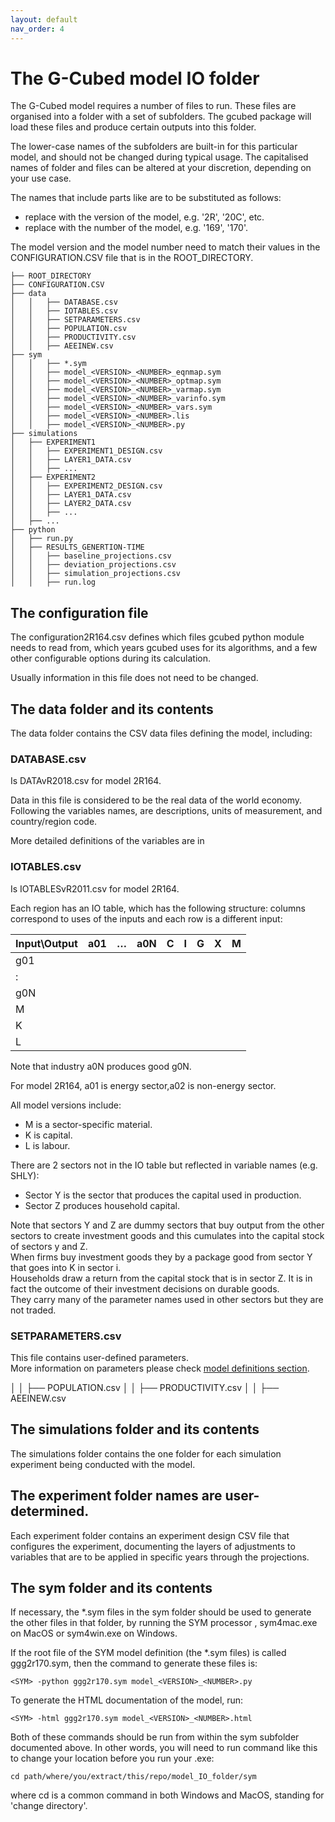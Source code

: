 ```yaml
---
layout: default
nav_order: 4
---
```


# The G-Cubed model IO folder

The G-Cubed model requires a number of files to run. These files are organised into a folder with a set of subfolders. The gcubed package will load these files and produce certain outputs into this folder.  

The lower-case names of the subfolders are built-in for this particular model, and should not be changed during typical usage. The capitalised names of folder and files can be altered at your discretion, depending on your use case. 

The names that include parts like <PART> are to be substituted as follows:
* <VERSION> replace with the version of the model, e.g. '2R', '20C', etc.
* <NUMBER> replace with the number of the model, e.g. '169', '170'.

The model version and the model number need to match their values in the CONFIGURATION.CSV file that is in the ROOT_DIRECTORY.

```
├── ROOT_DIRECTORY
├── CONFIGURATION.CSV
├── data
│   │   ├── DATABASE.csv
│   │   ├── IOTABLES.csv
│   │   ├── SETPARAMETERS.csv
│   │   ├── POPULATION.csv
│   │   ├── PRODUCTIVITY.csv
│   │   ├── AEEINEW.csv
├── sym
│   │   ├── *.sym
│   │   ├── model_<VERSION>_<NUMBER>_eqnmap.sym
│   │   ├── model_<VERSION>_<NUMBER>_optmap.sym
│   │   ├── model_<VERSION>_<NUMBER>_varmap.sym
│   │   ├── model_<VERSION>_<NUMBER>_varinfo.sym
│   │   ├── model_<VERSION>_<NUMBER>_vars.sym
│   │   ├── model_<VERSION>_<NUMBER>.lis
│   │   ├── model_<VERSION>_<NUMBER>.py
├── simulations
│   ├── EXPERIMENT1
│   │   ├── EXPERIMENT1_DESIGN.csv
│   │   ├── LAYER1_DATA.csv
│   │   ├── ...
│   ├── EXPERIMENT2
│   │   ├── EXPERIMENT2_DESIGN.csv
│   │   ├── LAYER1_DATA.csv
│   │   ├── LAYER2_DATA.csv
│   │   ├── ...
│   ├── ...
├── python
│   ├── run.py
│   ├── RESULTS_GENERTION-TIME
│   │   ├── baseline_projections.csv
│   │   ├── deviation_projections.csv
│   │   ├── simulation_projections.csv
│   │   ├── run.log
```

## The configuration file

The configuration2R164.csv defines which files gcubed python module needs to read from, which years gcubed uses for its algorithms, 
and a few other configurable options during its calculation.

Usually information in this file does not need to be changed.

## The data folder and its contents

The data folder contains the CSV data files defining the model, including:

### DATABASE.csv

Is DATAvR2018.csv for model 2R164. 

Data in this file is considered to be the real data of the world economy. Following the variables names, are 
descriptions, units of measurement, and country/region code.

More detailed definitions of the variables are in 

### IOTABLES.csv

Is IOTABLESvR2011.csv for model 2R164.

Each region has an IO table, which has the following structure: columns correspond to uses of the inputs and each row is a different input:

| Input\Output | a01 | …   | a0N | C   | I   | G   | X   | M   |
|--------------| --- | --- | --- | --- | --- | --- | --- | --- |
| g01          |     |     |     |     |     |     |     |     |
| :            |     |     |     |     |     |     |     |     |
| g0N          |     |     |     |     |     |     |     |     |
| M            |     |     |     |     |     |     |     |     |
| K            |     |     |     |     |     |     |     |     |
| L            |     |     |     |     |     |     |     |     |

Note that industry a0N produces good g0N. 

For model 2R164, a01 is energy sector,a02 is non-energy sector.

All model versions include:  
- M is a sector-specific material.  
- K is capital.  
- L is labour.  

There are 2 sectors not in the IO table but reflected in variable names (e.g. SHLY):
- Sector Y is the sector that produces the capital used in production.  
- Sector Z produces household capital.  

Note that sectors Y and Z are dummy sectors that buy output from the other sectors to create investment goods and this cumulates into the capital stock of sectors y and Z.   
When firms buy investment goods they by a package good from sector Y that goes into K in sector i.   
Households draw a return from the capital stock that is in sector Z. It is in fact the outcome of their investment decisions on durable goods.   
They carry many of the parameter names used in other sectors but they are not traded.

### SETPARAMETERS.csv

This file contains user-defined parameters.  
More information on parameters please check [model definitions section](3model_definitions.md#parameters).


│   │   ├── POPULATION.csv
│   │   ├── PRODUCTIVITY.csv
│   │   ├── AEEINEW.csv
## The simulations folder and its contents

The simulations folder contains the one folder for each simulation experiment being conducted with the model.

## The experiment folder names are user-determined.

Each experiment folder contains an experiment design CSV file that configures the experiment, documenting
the layers of adjustments to variables that are to be applied in specific years through the projections.

## The sym folder and its contents

If necessary, the *.sym files in the sym folder should be used to generate the other files in that folder, by running the SYM processor <SYM>, sym4mac.exe on MacOS or sym4win.exe on Windows.

If the root file of the SYM model definition (the *.sym files) is called ggg2r170.sym, then the command to generate these files is:
```
<SYM> -python ggg2r170.sym model_<VERSION>_<NUMBER>.py
```

To generate the HTML documentation of the model, run:
```
<SYM> -html ggg2r170.sym model_<VERSION>_<NUMBER>.html
```

Both of these commands should be run from within the sym subfolder documented above. In other words, you will need to run command like this to change your location before you run your .exe:
```
cd path/where/you/extract/this/repo/model_IO_folder/sym
```
where cd is a common command in both Windows and MacOS, standing for 'change directory'.
  